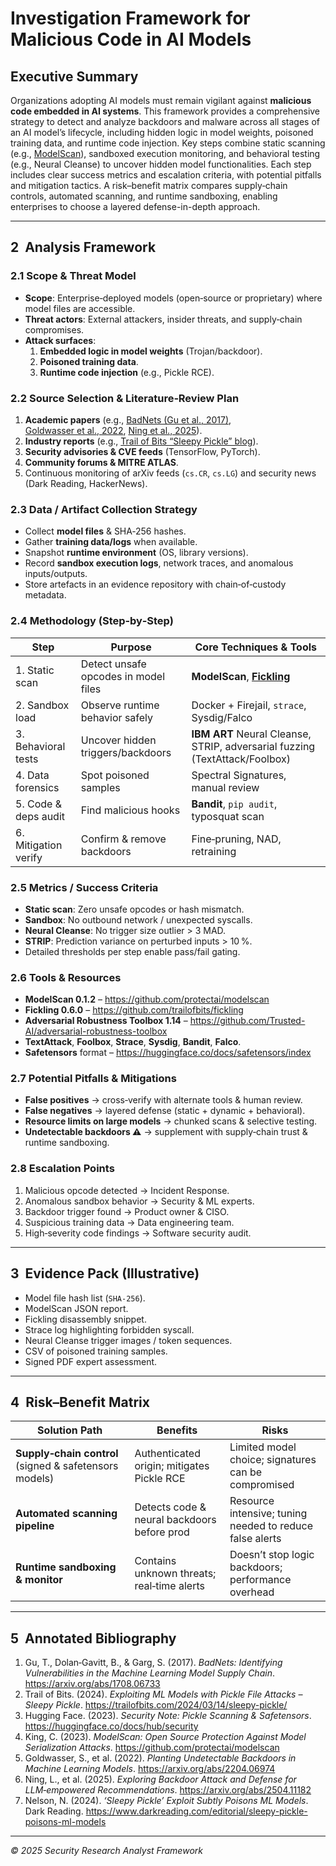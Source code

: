 # Investigation Framework for Malicious Code in AI Models

## Executive Summary
Organizations adopting AI models must remain vigilant against **malicious code embedded in AI systems**. This framework provides a comprehensive strategy to detect and analyze backdoors and malware across all stages of an AI model’s lifecycle, including hidden logic in model weights, poisoned training data, and runtime code injection. Key steps combine static scanning (e.g., [ModelScan](https://github.com/protectai/modelscan)), sandboxed execution monitoring, and behavioral testing (e.g., Neural Cleanse) to uncover hidden model functionalities. Each step includes clear success metrics and escalation criteria, with potential pitfalls and mitigation tactics. A risk–benefit matrix compares supply‑chain controls, automated scanning, and runtime sandboxing, enabling enterprises to choose a layered defense-in-depth approach.

---
## 2  Analysis Framework

### 2.1 Scope & Threat Model
* **Scope**: Enterprise‑deployed models (open‑source or proprietary) where model files are accessible.  
* **Threat actors**: External attackers, insider threats, and supply‑chain compromises.  
* **Attack surfaces**:  
  1. **Embedded logic in model weights** (Trojan/backdoor).  
  2. **Poisoned training data**.  
  3. **Runtime code injection** (e.g., Pickle RCE).  

### 2.2 Source Selection & Literature‑Review Plan
1. **Academic papers** (e.g., [BadNets (Gu et al., 2017)](https://arxiv.org/abs/1708.06733), [Goldwasser et al., 2022](https://arxiv.org/abs/2204.06974), [Ning et al., 2025](https://arxiv.org/abs/2504.11182)).  
2. **Industry reports** (e.g., [Trail of Bits “Sleepy Pickle” blog](https://trailofbits.com/2024/03/14/sleepy-pickle/)).  
3. **Security advisories & CVE feeds** (TensorFlow, PyTorch).  
4. **Community forums & MITRE ATLAS**.  
5. Continuous monitoring of arXiv feeds (`cs.CR`, `cs.LG`) and security news (Dark Reading, HackerNews).

### 2.3 Data / Artifact Collection Strategy
* Collect **model files** & SHA‑256 hashes.  
* Gather **training data/logs** when available.  
* Snapshot **runtime environment** (OS, library versions).  
* Record **sandbox execution logs**, network traces, and anomalous inputs/outputs.  
* Store artefacts in an evidence repository with chain‑of‑custody metadata.

### 2.4 Methodology (Step‑by‑Step)
| Step | Purpose | Core Techniques & Tools |
|------|---------|-------------------------|
| 1. Static scan | Detect unsafe opcodes in model files | **ModelScan**, **[Fickling](https://github.com/trailofbits/fickling)** |
| 2. Sandbox load | Observe runtime behavior safely | Docker + Firejail, `strace`, Sysdig/Falco |
| 3. Behavioral tests | Uncover hidden triggers/backdoors | **IBM ART** Neural Cleanse, STRIP, adversarial fuzzing (TextAttack/Foolbox) |
| 4. Data forensics | Spot poisoned samples | Spectral Signatures, manual review |
| 5. Code & deps audit | Find malicious hooks | **Bandit**, `pip audit`, typosquat scan |
| 6. Mitigation verify | Confirm & remove backdoors | Fine‑pruning, NAD, retraining |

### 2.5 Metrics / Success Criteria
* **Static scan**: Zero unsafe opcodes or hash mismatch.  
* **Sandbox**: No outbound network / unexpected syscalls.  
* **Neural Cleanse**: No trigger size outlier > 3 MAD.  
* **STRIP**: Prediction variance on perturbed inputs > 10 %.  
* Detailed thresholds per step enable pass/fail gating.

### 2.6 Tools & Resources
* **ModelScan 0.1.2** – <https://github.com/protectai/modelscan>  
* **Fickling 0.6.0** – <https://github.com/trailofbits/fickling>  
* **Adversarial Robustness Toolbox 1.14** – <https://github.com/Trusted-AI/adversarial-robustness-toolbox>  
* **TextAttack**, **Foolbox**, **Strace**, **Sysdig**, **Bandit**, **Falco**.  
* **Safetensors** format – <https://huggingface.co/docs/safetensors/index>  

### 2.7 Potential Pitfalls & Mitigations
* **False positives** → cross‑verify with alternate tools & human review.  
* **False negatives** → layered defense (static + dynamic + behavioral).  
* **Resource limits on large models** → chunked scans & selective testing.  
* **Undetectable backdoors ⚠️** → supplement with supply‑chain trust & runtime sandboxing.

### 2.8 Escalation Points
1. Malicious opcode detected → Incident Response.  
2. Anomalous sandbox behavior → Security & ML experts.  
3. Backdoor trigger found → Product owner & CISO.  
4. Suspicious training data → Data engineering team.  
5. High‑severity code findings → Software security audit.  

---
## 3  Evidence Pack (Illustrative)
* Model file hash list (`SHA‑256`).  
* ModelScan JSON report.  
* Fickling disassembly snippet.  
* Strace log highlighting forbidden syscall.  
* Neural Cleanse trigger images / token sequences.  
* CSV of poisoned training samples.  
* Signed PDF expert assessment.

---
## 4  Risk–Benefit Matrix

| Solution Path | Benefits | Risks |
|---------------|----------|-------|
| **Supply‑chain control**<br>(signed & safetensors models) | Authenticated origin; mitigates Pickle RCE | Limited model choice; signatures can be compromised |
| **Automated scanning pipeline** | Detects code & neural backdoors before prod | Resource intensive; tuning needed to reduce false alerts |
| **Runtime sandboxing & monitor** | Contains unknown threats; real‑time alerts | Doesn’t stop logic backdoors; performance overhead |

---
## 5  Annotated Bibliography

1. Gu, T., Dolan‑Gavitt, B., & Garg, S. (2017). *BadNets: Identifying Vulnerabilities in the Machine Learning Model Supply Chain*. <https://arxiv.org/abs/1708.06733>  
2. Trail of Bits. (2024). *Exploiting ML Models with Pickle File Attacks – Sleepy Pickle*. <https://trailofbits.com/2024/03/14/sleepy-pickle/>  
3. Hugging Face. (2023). *Security Note: Pickle Scanning & Safetensors*. <https://huggingface.co/docs/hub/security>  
4. King, C. (2023). *ModelScan: Open Source Protection Against Model Serialization Attacks*. <https://github.com/protectai/modelscan>  
5. Goldwasser, S., et al. (2022). *Planting Undetectable Backdoors in Machine Learning Models*. <https://arxiv.org/abs/2204.06974>  
6. Ning, L., et al. (2025). *Exploring Backdoor Attack and Defense for LLM‑empowered Recommendations*. <https://arxiv.org/abs/2504.11182>  
7. Nelson, N. (2024). *‘Sleepy Pickle’ Exploit Subtly Poisons ML Models*. Dark Reading. <https://www.darkreading.com/editorial/sleepy-pickle-poisons-ml-models>  

---
*© 2025 Security Research Analyst Framework*

